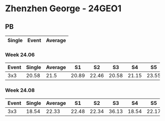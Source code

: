 # Zhenzhen George - 24GEO1

## PB
|Single|Event|Average|
|----|----|----|
### Week 24.06
|Event|Single|Average|S1|S2|S3|S4|S5|
|-----|-------|------|--|--|--|--|--|
|3x3|20.58|21.5|20.89|22.46|20.58|21.15|23.55|
### Week 24.08
|Event|Single|Average|S1|S2|S3|S4|S5|
|-----|-------|------|--|--|--|--|--|
|3x3|18.54|22.33|22.48|22.34|36.13|18.54|22.17|
